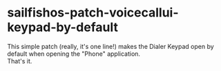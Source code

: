 sailfishos-patch-voicecallui-keypad-by-default
==============================================

This simple patch (really, it's one line!) makes the Dialer Keypad open by default when opening the "Phone" application.  
That's it.
